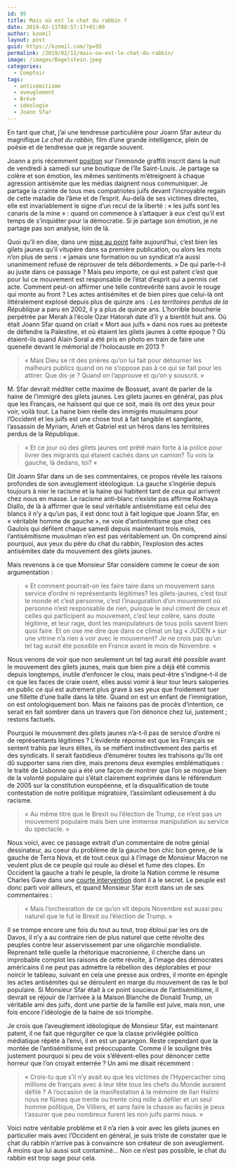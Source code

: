 ```yaml
---
id: 95
title: Mais où est le chat du rabbin ?
date: 2019-02-11T08:57:17+01:00
author: kzomil
layout: post
guid: https://kzomil.com/?p=95
permalink: /2019/02/11/mais-ou-est-le-chat-du-rabbin/
image: /images/Bagelstein.jpeg
categories:
  - Comptoir
tags:
  - antisémitisme
  - aveuglement
  - Brève
  - idéologie
  - Joann Sfar
---
```

En tant que chat, j&rsquo;ai une tendresse particulière pour Joann Sfar auteur du magnifique _Le chat du rabbin,_ film d&rsquo;une grande intelligence, plein de poésie et de tendresse que je regarde souvent.

Joann a pris récemment [position](https://www.facebook.com/permalink.php?story_fbid=10156810975048211&id=801503210) sur l&rsquo;immonde graffiti inscrit dans la nuit de vendredi à samedi sur une boutique de l&rsquo;île Saint-Louis. Je partage sa colère et son émotion, les mêmes sentiments m&rsquo;étreignent à chaque agression antisémite que les médias daignent nous communiquer. Je partage la crainte de tous mes compatriotes juifs devant l&rsquo;incroyable regain de cette maladie de l&rsquo;âme et de l&rsquo;esprit. Au-delà de ses victimes directes, elle est invariablement le signe d&rsquo;un recul de la liberté : « les juifs sont les canaris de la mine » : quand on commence à s&rsquo;attaquer à eux c&rsquo;est qu&rsquo;il est temps de s&rsquo;inquiéter pour la démocratie. Si je partage son émotion, je ne partage pas son analyse, loin de là.

Quoi qu&rsquo;il en dise, dans une [mise au point](https://www.facebook.com/permalink.php?story_fbid=10156813328723211&id=801503210) faite aujourd&rsquo;hui, c&rsquo;est bien les gilets jaunes qu&rsquo;il vitupère dans sa première publication, ou alors les mots n&rsquo;on plus de sens : « jamais une formation ou un syndicat n&rsquo;a aussi unanimement refusé de réprouver de tels débordements. » De qui parle-t-il au juste dans ce passage ? Mais peu importe, ce qui est patent c&rsquo;est que pour lui ce mouvement est responsable de l&rsquo;état d&rsquo;esprit qui a permis cet acte. Comment peut-on affirmer une telle contrevérité sans avoir le rouge qui monte au front ? Les actes antisémites et de bien pires que celui-là ont littéralement explosé depuis plus de quinze ans : _Les territoires perdus de la République_ a paru en 2002, il y a plus de quinze ans. L&rsquo;horrible boucherie perpétrée par Merah à l&rsquo;école Ozar Hatorah date d&rsquo;il y a bientôt huit ans. Où était Joann Sfar quand on criait « Mort aux juifs » dans nos rues au prétexte de défendre la Palestine, et où étaient les gilets jaunes à cette époque ? Où étaient-ils quand Alain Soral a été pris en photo en train de faire une quenelle devant le mémorial de l&rsquo;holocauste en 2013 ?

> « Mais Dieu se rit des prières qu’on lui fait pour détourner les malheurs publics quand on ne s’oppose pas à ce qui se fait pour les attirer. Que dis-je ? Quand on l’approuve et qu’on y souscrit. »

M. Sfar devrait méditer cette maxime de Bossuet, avant de parler de la haine de l&rsquo;immigré des gilets jaunes. Les gilets jaunes en général, pas plus que les Français, ne haïssent qui que ce soit, mais ils ont des yeux pour voir, voilà tout. La haine bien réelle des immigrés musulmans pour l&rsquo;Occident et les juifs est une chose tout à fait tangible et sanglante, l&rsquo;assassin de Myriam, Arieh et Gabriel est un héros dans les territoires perdus de la République.

> « Et ce jour où des gilets jaunes ont prêté main forte à la police pour livrer des migrants qui étaient cachés dans un camion? Tu vois la gauche, là dedans, toi? « 

Dit Joann Sfar dans un de ses commentaires, ce propos révèle les raisons profondes de son aveuglement idéologique. La gauche s&rsquo;ingénie depuis toujours à nier le racisme et la haine qui habitent tant de ceux qui arrivent chez nous en masse. Le racisme anti-blanc n&rsquo;existe pas affirme Rokhaya Diallo, de là à affirmer que le seul véritable antisémitisme est celui des blancs il n&rsquo;y a qu&rsquo;un pas, il est donc tout à fait logique que Joann Sfar, en « véritable homme de gauche », ne voie d&rsquo;antisémitisme que chez ces Gaulois qui défilent chaque samedi depuis maintenant trois mois, l&rsquo;antisémitisme musulman n&rsquo;en est pas véritablement un. On comprend ainsi pourquoi, aux yeux du père du chat du rabbin, l&rsquo;explosion des actes antisémites date du mouvement des gilets jaunes.

Mais revenons à ce que Monsieur Sfar considère comme le coeur de son argumentation :

> « Et comment pourrait-on les faire taire dans un mouvement sans service d&rsquo;ordre ni représentants légitimes? les gilets-jaunes, c&rsquo;est tout le monde et c&rsquo;est personne, c&rsquo;est l&rsquo;inauguration d&rsquo;un mouvement où personne n&rsquo;est responsable de rien, puisque le seul ciment de ceux et celles qui participent au mouvement, c&rsquo;est leur colère, sans doute légitime, et leur rage, dont les manipulateurs de tous poils savent bien quoi faire. Et on ose me dire que dans ce climat un tag « JUDEN » sur une vitrine n&rsquo;a rien à voir avec le mouvement? Je ne crois pas qu&rsquo;un tel tag aurait été possible en France avant le mois de Novembre. « 

Nous venons de voir que non seulement un tel tag aurait été possible avant le mouvement des gilets jaunes, mais que bien pire a déjà été commis depuis longtemps, inutile d&rsquo;enfoncer le clou, mais peut-être s&rsquo;indigne-t-il de ce que les faces de craie osent, elles aussi vomir à leur tour leurs saloperies en public ce qui est autrement plus grave à ses yeux que froidement tuer une fillette d&rsquo;une balle dans la tête. Quand on est un enfant de l&rsquo;immigration, on est ontologiquement bon. Mais ne faisons pas de procès d&rsquo;intention, ce serait en fait sombrer dans un travers que l&rsquo;on dénonce chez lui, justement ; restons factuels.

Pourquoi le mouvement des gilets jaunes n&rsquo;a-t-il pas de service d&rsquo;ordre ni de représentants légitimes ? L&rsquo;évidente réponse est que les Français se sentent trahis par leurs élites, ils se méfient instinctivement des partis et des syndicats. Il serait fastidieux d&rsquo;énumérer toutes les trahisons qu&rsquo;ils ont dû supporter sans rien dire, mais prenons deux exemples emblématiques : le traité de Lisbonne qui a été une façon de montrer que l&rsquo;on se moque bien de la volonté populaire qui s&rsquo;était clairement exprimée dans le référendum de 2005 sur la constitution européenne, et la disqualification de toute contestation de notre politique migratoire, l&rsquo;assimilant odieusement à du racisme.

> « Au même titre que le Brexit ou l&rsquo;élection de Trump, ce n&rsquo;est pas un mouvement populaire mais bien une immense manipulation au service du spectacle. »

Nous voici, avec ce passage extrait d&rsquo;un commentaire de notre génial dessinateur, au coeur du problème de la gauche bon chic bon genre, de la gauche de Terra Nova, et de tout ceux qui à l&rsquo;image de Monsieur Macron ne veulent plus de ce peuple qui roule au diésel et fume des clopes. En Occident la gauche a trahi le peuple, la droite la Nation comme le résume Charles Gave dans une [courte intervention](https://www.youtube.com/watch?time_continue=50&v=SSA7zxQqowM) dont il a le secret. Le peuple est donc parti voir ailleurs, et quand Monsieur Sfar écrit dans un de ses commentaires :

> « Mais l&rsquo;orchesration de ce qu&rsquo;on vit depuis Novembre est aussi peu naturel que le fut le Brexit ou l&rsquo;élection de Trump. »

Il se trompe encore une fois du tout au tout, trop ébloui par les ors de Davos, il n&rsquo;y a au contraire rien de plus naturel que cette révolte des peuples contre leur asservissement par une oligarchie mondialiste. Reprenant telle quelle la rhétorique macronienne, il cherche dans un improbable complot les raisons de cette révolte, à l&rsquo;image des démocrates américains il ne peut pas admettre la rébellion des déplorables et pour noircir le tableau, suivant en cela une presse aux ordres, il monte en épingle les actes antisémites qui se déroulent en marge du mouvement de ras le bol populaire. Si Monsieur Sfar était à ce point soucieux de l&rsquo;antisémitisme, il devrait se réjouir de l&rsquo;arrivée à la Maison Blanche de Donald Trump, un véritable ami des juifs, dont une partie de la famille est juive, mais non, une fois encore l&rsquo;idéologie de la haine de soi triomphe.

Je crois que l&rsquo;aveuglement idéologique de Monsieur Sfar, est maintenant patent, il ne fait que régurgiter ce que la classe privilégiée politico médiatique répète à l&rsquo;envi, il en est un parangon. Reste cependant que la montée de l&rsquo;antisémitisme est préoccupante. Comme il le souligne très justement pourquoi si peu de voix s&rsquo;élèvent-elles pour dénoncer cette horreur que l&rsquo;on croyait enterrée ? Un ami me disait récemment :

> « Crois-tu que s&rsquo;il n’y avait eu que les victimes de l’Hypercacher cinq millions de français avec à leur tête tous les chefs du Monde auraient défilé ? A l’occasion de la manifestation à la mémoire de Ilan Halimi nous ne fûmes que trente ou trente cinq mille à défiler et un seul homme politique, De Villiers, et sans faire la chasse au faciès je peux t’assurer que peu nombreux furent les non juifs parmi nous. »

Voici notre véritable problème et il n&rsquo;a rien à voir avec les gilets jaunes en particulier mais avec l&rsquo;Occident en général, je suis triste de constater que le chat du rabbin n&rsquo;arrive pas à convaincre son créateur de son aveuglement. À moins que lui aussi soit contaminé&#8230; Non ce n&rsquo;est pas possible, le chat du rabbin est trop sage pour cela.

&nbsp;
